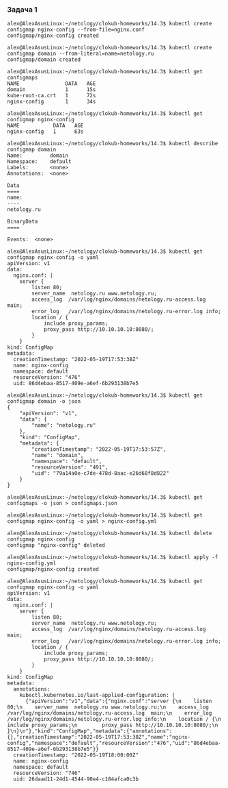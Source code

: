 ### Задача 1

    alex@AlexAsusLinux:~/netology/clokub-homeworks/14.3$ kubectl create configmap nginx-config --from-file=nginx.conf
    configmap/nginx-config created

    alex@AlexAsusLinux:~/netology/clokub-homeworks/14.3$ kubectl create configmap domain --from-literal=name=netology.ru
    configmap/domain created

    alex@AlexAsusLinux:~/netology/clokub-homeworks/14.3$ kubectl get configmaps
    NAME               DATA   AGE
    domain             1      15s
    kube-root-ca.crt   1      72s
    nginx-config       1      34s

    alex@AlexAsusLinux:~/netology/clokub-homeworks/14.3$ kubectl get configmap nginx-config
    NAME           DATA   AGE
    nginx-config   1      63s

    alex@AlexAsusLinux:~/netology/clokub-homeworks/14.3$ kubectl describe configmap domain
    Name:         domain
    Namespace:    default
    Labels:       <none>
    Annotations:  <none>

    Data
    ====
    name:
    ----
    netology.ru

    BinaryData
    ====

    Events:  <none>

    alex@AlexAsusLinux:~/netology/clokub-homeworks/14.3$ kubectl get configmap nginx-config -o yaml
    apiVersion: v1
    data:
      nginx.conf: |
        server {
            listen 80;
            server_name  netology.ru www.netology.ru;
            access_log  /var/log/nginx/domains/netology.ru-access.log  main;
            error_log   /var/log/nginx/domains/netology.ru-error.log info;
            location / {
                include proxy_params;
                proxy_pass http://10.10.10.10:8080/;
            }
        }
    kind: ConfigMap
    metadata:
      creationTimestamp: "2022-05-19T17:53:38Z"
      name: nginx-config
      namespace: default
      resourceVersion: "476"
      uid: 86d4ebaa-8517-409e-a6ef-6b293138b7e5

    alex@AlexAsusLinux:~/netology/clokub-homeworks/14.3$ kubectl get configmap domain -o json
    {
        "apiVersion": "v1",
        "data": {
            "name": "netology.ru"
        },
        "kind": "ConfigMap",
        "metadata": {
            "creationTimestamp": "2022-05-19T17:53:57Z",
            "name": "domain",
            "namespace": "default",
            "resourceVersion": "491",
            "uid": "79a14a0e-c7de-478d-8aac-e26d68f8d822"
        }
    }

    alex@AlexAsusLinux:~/netology/clokub-homeworks/14.3$ kubectl get configmaps -o json > configmaps.json

    alex@AlexAsusLinux:~/netology/clokub-homeworks/14.3$ kubectl get configmap nginx-config -o yaml > nginx-config.yml

    alex@AlexAsusLinux:~/netology/clokub-homeworks/14.3$ kubectl delete configmap nginx-config
    configmap "nginx-config" deleted

    alex@AlexAsusLinux:~/netology/clokub-homeworks/14.3$ kubectl apply -f nginx-config.yml
    configmap/nginx-config created

    alex@AlexAsusLinux:~/netology/clokub-homeworks/14.3$ kubectl get configmap nginx-config -o yaml
    apiVersion: v1
    data:
      nginx.conf: |
        server {
            listen 80;
            server_name  netology.ru www.netology.ru;
            access_log  /var/log/nginx/domains/netology.ru-access.log  main;
            error_log   /var/log/nginx/domains/netology.ru-error.log info;
            location / {
                include proxy_params;
                proxy_pass http://10.10.10.10:8080/;
            }
        }
    kind: ConfigMap
    metadata:
      annotations:
        kubectl.kubernetes.io/last-applied-configuration: |
          {"apiVersion":"v1","data":{"nginx.conf":"server {\n    listen 80;\n    server_name  netology.ru www.netology.ru;\n    access_log  /var/log/nginx/domains/netology.ru-access.log  main;\n    error_log   /var/log/nginx/domains/netology.ru-error.log info;\n    location / {\n        include proxy_params;\n        proxy_pass http://10.10.10.10:8080/;\n    }\n}\n"},"kind":"ConfigMap","metadata":{"annotations":{},"creationTimestamp":"2022-05-19T17:53:38Z","name":"nginx-config","namespace":"default","resourceVersion":"476","uid":"86d4ebaa-8517-409e-a6ef-6b293138b7e5"}}
      creationTimestamp: "2022-05-19T18:00:00Z"
      name: nginx-config
      namespace: default
      resourceVersion: "746"
      uid: 26daad11-24d1-4544-90e4-c184afca0c3b
